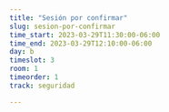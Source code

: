 ```yaml
---
title: "Sesión por confirmar"
slug: sesion-por-confirmar
time_start: 2023-03-29T11:30:00-06:00
time_end: 2023-03-29T12:10:00-06:00
day: b
timeslot: 3
room: 1
timeorder: 1
track: seguridad

---
```



